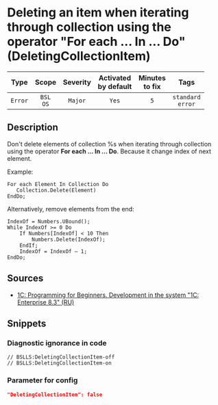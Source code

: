 # Deleting an item when iterating through collection using the operator "For each ... In ... Do" (DeletingCollectionItem)

|  Type   |        Scope        | Severity |    Activated<br>by default    |    Minutes<br>to fix    |            Tags             |
|:-------:|:-------------------:|:--------:|:-----------------------------:|:-----------------------:|:---------------------------:|
| `Error` |    `BSL`<br>`OS`    | `Major`  |             `Yes`             |           `5`           |    `standard`<br>`error`    |

<!-- Блоки выше заполняются автоматически, не трогать -->
## Description

Don't delete elements of collection %s when iterating through collection using the operator **For each ... In ... Do**. Because it change index of next element.

Example:

```bsl
For each Element In Collection Do
   Collection.Delete(Element)
EndDo;
```

Alternatively, remove elements from the end:

```bsl
IndexOf = Numbers.UBound();
While IndexOf >= 0 Do
    If Numbers[IndexOf] < 10 Then
        Numbers.Delete(IndexOf);
    EndIf;
    IndexOf = IndexOf – 1;
EndDo;
```

## Sources

* [1C: Programming for Beginners. Development in the system "1C: Enterprise 8.3" (RU)](https://its.1c.ru/db/pubprogforbeginners#content:88:hdoc)

## Snippets

<!-- Блоки ниже заполняются автоматически, не трогать -->
### Diagnostic ignorance in code

```bsl
// BSLLS:DeletingCollectionItem-off
// BSLLS:DeletingCollectionItem-on
```

### Parameter for config

```json
"DeletingCollectionItem": false
```
